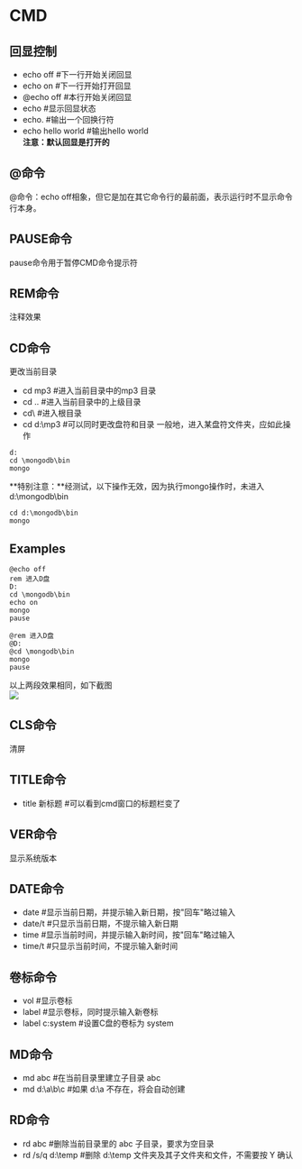 # CMD
## 回显控制
- echo off #下一行开始关闭回显</br>
- echo on #下一行开始打开回显</br>
- @echo off #本行开始关闭回显</br>
- echo #显示回显状态</br>
- echo. #输出一个回换行符</br>
- echo hello world #输出hello world</br>
**注意：默认回显是打开的**
## @命令
@命令：echo off相象，但它是加在其它命令行的最前面，表示运行时不显示命令行本身。
## PAUSE命令
pause命令用于暂停CMD命令提示符
## REM命令
注释效果
## CD命令
更改当前目录</br>
- cd mp3 #进入当前目录中的mp3 目录
- cd ..  #进入当前目录中的上级目录
- cd\    #进入根目录
- cd d:\mp3 #可以同时更改盘符和目录
一般地，进入某盘符文件夹，应如此操作
```
d:
cd \mongodb\bin
mongo
```
**特别注意：**经测试，以下操作无效，因为执行mongo操作时，未进入d:\mongodb\bin
```
cd d:\mongodb\bin
mongo
```
## Examples
>
```
@echo off
rem 进入D盘
D:
cd \mongodb\bin
echo on
mongo
pause
```
```
@rem 进入D盘
@D:
@cd \mongodb\bin
mongo
pause
```
以上两段效果相同，如下截图</br>
![](https://ip.freep.cn/593463/%E6%96%B0%E5%BB%BA%E6%96%87%E4%BB%B6%E5%A4%B9/%E7%A8%8B%E5%BA%8F%E5%9B%BE%E7%89%87/cmd1.PNG)
## CLS命令
清屏
## TITLE命令
- title 新标题 #可以看到cmd窗口的标题栏变了
## VER命令
显示系统版本
## DATE命令
- date #显示当前日期，并提示输入新日期，按"回车"略过输入
- date/t #只显示当前日期，不提示输入新日期
- time   #显示当前时间，并提示输入新时间，按"回车"略过输入
- time/t #只显示当前时间，不提示输入新时间
## 卷标命令
- vol #显示卷标
- label #显示卷标，同时提示输入新卷标
- label c:system #设置C盘的卷标为 system
## MD命令
- md abc #在当前目录里建立子目录 abc
- md d:\a\b\c #如果 d:\a 不存在，将会自动创建
## RD命令
- rd abc #删除当前目录里的 abc 子目录，要求为空目录
- rd /s/q d:\temp #删除 d:\temp 文件夹及其子文件夹和文件，不需要按 Y 确认
